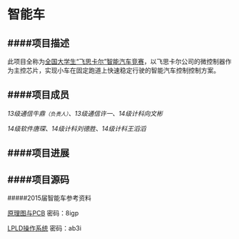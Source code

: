 # 智能车

####项目描述
---
此项目全称为[全国大学生“飞思卡尔”智能汽车竞赛](http://www.smartcar.au.tsinghua.edu.cn/)，以飞思卡尔公司的微控制器作为主控芯片，实现小车在固定跑道上快速稳定行驶的智能汽车控制控制方案。

####项目成员
---
*13级通信牛鼎<small>（负责人）</small>、13级通信许一、14级计科向文彬*

*14级软件唐琛、14级计科刘德胜、14级计科王滔滔*

####项目进展
---

####项目源码
---
#####2015届智能车参考资料

[原理图与PCB](http://pan.baidu.com/s/1DkLNg) 密码：8igp

[LPLD操作系统](http://pan.baidu.com/s/1jG8kMwu) 密码：ab3i
